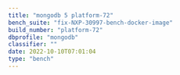```yaml
---
title: "mongodb 5 platform-72"
bench_suite: "fix-NXP-30997-bench-docker-image"
build_number: "platform-72"
dbprofile: "mongodb"
classifier: ""
date: 2022-10-10T07:01:04
type: "bench"
---
```

